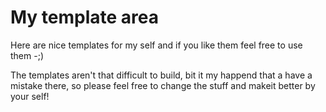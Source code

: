 # My template area

Here are nice templates for my self and if you like them feel free to use them -;)

The templates aren't that difficult to build, bit it my happend that a have a mistake there, so please feel free to change the stuff and makeit better by your self!
